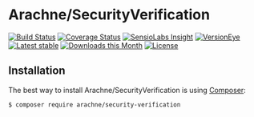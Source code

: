 Arachne/SecurityVerification
====

[![Build Status](https://img.shields.io/travis/Arachne/SecurityVerification/master.svg?style=flat-square)](https://travis-ci.org/Arachne/SecurityVerification/branches)
[![Coverage Status](https://img.shields.io/coveralls/Arachne/SecurityVerification/master.svg?style=flat-square)](https://coveralls.io/github/Arachne/SecurityVerification?branch=master)
[![SensioLabs Insight](https://img.shields.io/sensiolabs/i/9e95cb7f-d2e6-47f1-92de-cf6f8a629758.svg?style=flat-square)](https://insight.sensiolabs.com/projects/9e95cb7f-d2e6-47f1-92de-cf6f8a629758)
[![VersionEye](https://img.shields.io/versioneye/d/php/arachne:security-verification.svg?style=flat-square)](https://www.versioneye.com/php/arachne:security-verification)
[![Latest stable](https://img.shields.io/packagist/v/arachne/security-verification.svg?style=flat-square)](https://packagist.org/packages/arachne/security-verification)
[![Downloads this Month](https://img.shields.io/packagist/dm/arachne/security-verification.svg?style=flat-square)](https://packagist.org/packages/arachne/security-verification)
[![License](https://img.shields.io/badge/license-MIT-blue.svg?style=flat-square)](https://github.com/Arachne/SecurityVerification/blob/master/license.md)

Installation
----

The best way to install Arachne/SecurityVerification is using [Composer](http://getcomposer.org/):

```sh
$ composer require arachne/security-verification
```
